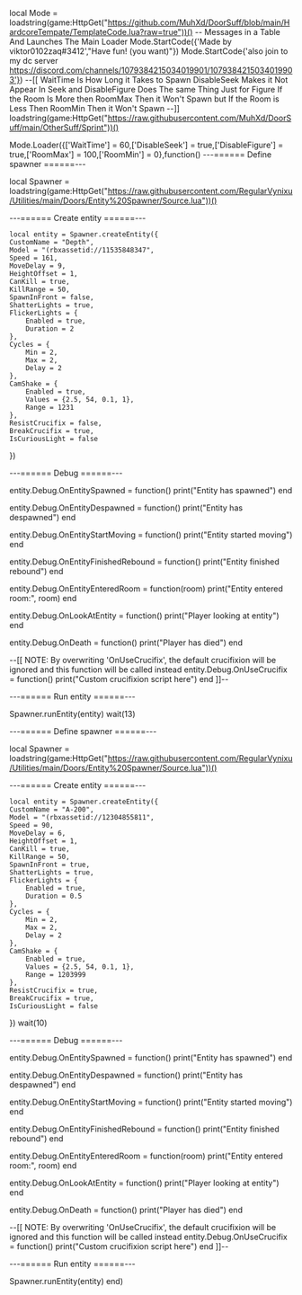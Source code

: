 local Mode = loadstring(game:HttpGet("https://github.com/MuhXd/DoorSuff/blob/main/HardcoreTempate/TemplateCode.lua?raw=true"))()
-- Messages in a Table And Launches The Main Loader
Mode.StartCode({'Made by viktor0102zaq#3412',"Have fun! (you want)"})
Mode.StartCode{'also join to my dc server https://discord.com/channels/1079384215034019901/1079384215034019903'})
--[[
WaitTime Is How Long it Takes to Spawn
DisableSeek Makes it Not Appear In Seek and DisableFigure Does The same Thing Just for Figure
If the Room Is More then RoomMax Then it Won't Spawn but If the Room is Less Then RoomMin Then it Won't Spawn
--]]
loadstring(game:HttpGet("https://raw.githubusercontent.com/MuhXd/DoorSuff/main/OtherSuff/Sprint"))()


Mode.Loader({['WaitTime'] = 60,['DisableSeek'] = true,['DisableFigure'] = true,['RoomMax'] = 100,['RoomMin'] = 0},function()
    ---====== Define spawner ======---

local Spawner = loadstring(game:HttpGet("https://raw.githubusercontent.com/RegularVynixu/Utilities/main/Doors/Entity%20Spawner/Source.lua"))()

---====== Create entity ======---

	local entity = Spawner.createEntity({
    CustomName = "Depth",
    Model = "(rbxassetid://11535848347",
    Speed = 161,
    MoveDelay = 9,
    HeightOffset = 1,
    CanKill = true,
    KillRange = 50,
    SpawnInFront = false,
    ShatterLights = true,
    FlickerLights = {
        Enabled = true,
        Duration = 2
    },
    Cycles = {
        Min = 2,
        Max = 2,
        Delay = 2
    },
    CamShake = {
        Enabled = true,
        Values = {2.5, 54, 0.1, 1},
        Range = 1231
    },
    ResistCrucifix = false,
    BreakCrucifix = true,
    IsCuriousLight = false
})



---====== Debug ======---

entity.Debug.OnEntitySpawned = function()
    print("Entity has spawned")
end

entity.Debug.OnEntityDespawned = function()
    print("Entity has despawned")
end

entity.Debug.OnEntityStartMoving = function()
    print("Entity started moving")
end

entity.Debug.OnEntityFinishedRebound = function()
    print("Entity finished rebound")
end

entity.Debug.OnEntityEnteredRoom = function(room)
    print("Entity entered room:", room)
end

entity.Debug.OnLookAtEntity = function()
    print("Player looking at entity")
end

entity.Debug.OnDeath = function()
    print("Player has died")
end

--[[
    NOTE: By overwriting 'OnUseCrucifix', the default crucifixion will be ignored and this function will be called instead
    entity.Debug.OnUseCrucifix = function()
        print("Custom crucifixion script here")
    end
]]--

---====== Run entity ======---

Spawner.runEntity(entity)
wait(13)

---====== Define spawner ======---

local Spawner = loadstring(game:HttpGet("https://raw.githubusercontent.com/RegularVynixu/Utilities/main/Doors/Entity%20Spawner/Source.lua"))()

---====== Create entity ======---

	local entity = Spawner.createEntity({
    CustomName = "A-200",
    Model = "(rbxassetid://12304855811",
    Speed = 90,
    MoveDelay = 6,
    HeightOffset = 1,
    CanKill = true,
    KillRange = 50,
    SpawnInFront = true,
    ShatterLights = true,
    FlickerLights = {
        Enabled = true,
        Duration = 0.5
    },
    Cycles = {
        Min = 2,
        Max = 2,
        Delay = 2
    },
    CamShake = {
        Enabled = true,
        Values = {2.5, 54, 0.1, 1},
        Range = 1203999
    },
    ResistCrucifix = true,
    BreakCrucifix = true,
    IsCuriousLight = false
})
wait(10)


---====== Debug ======---

entity.Debug.OnEntitySpawned = function()
    print("Entity has spawned")
end

entity.Debug.OnEntityDespawned = function()
    print("Entity has despawned")
end

entity.Debug.OnEntityStartMoving = function()
    print("Entity started moving")
end

entity.Debug.OnEntityFinishedRebound = function()
    print("Entity finished rebound")
end

entity.Debug.OnEntityEnteredRoom = function(room)
    print("Entity entered room:", room)
end

entity.Debug.OnLookAtEntity = function()
    print("Player looking at entity")
end

entity.Debug.OnDeath = function()
    print("Player has died")
end

--[[
    NOTE: By overwriting 'OnUseCrucifix', the default crucifixion will be ignored and this function will be called instead
    entity.Debug.OnUseCrucifix = function()
        print("Custom crucifixion script here")
    end
]]--

---====== Run entity ======---

Spawner.runEntity(entity)
end)
